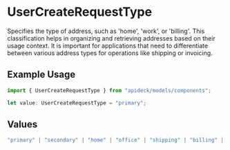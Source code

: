# UserCreateRequestType

Specifies the type of address, such as 'home', 'work', or 'billing'. This classification helps in organizing and retrieving addresses based on their usage context. It is important for applications that need to differentiate between various address types for operations like shipping or invoicing.

## Example Usage

```typescript
import { UserCreateRequestType } from "apideck/models/components";

let value: UserCreateRequestType = "primary";
```

## Values

```typescript
"primary" | "secondary" | "home" | "office" | "shipping" | "billing" | "other"
```